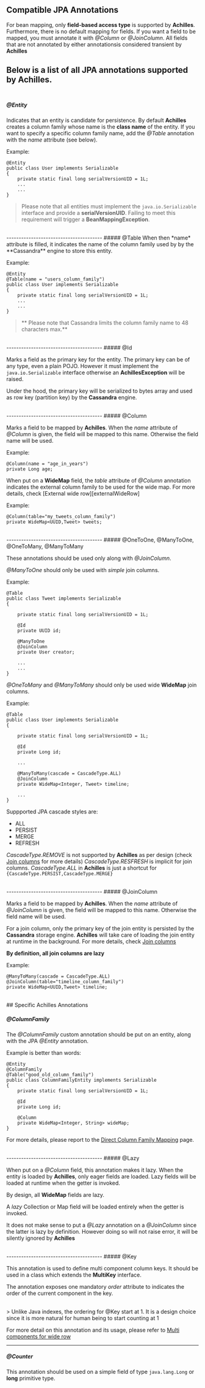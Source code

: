 ## Compatible JPA Annotations

 For bean mapping, only **field-based access type** is supported by **Achilles**. Furthermore, there is no default mapping 
 for fields. If you want a field to be mapped, you must annotate it with *@Column* or *@JoinColumn*. All fields that are not
 annotated by either annotationsis considered transient by **Achilles**
 
 Below is a list of all JPA annotations supported by **Achilles**.    
<br/>
---------------------------------------  
##### @Entity

 Indicates that an entity is candidate for persistence. By default **Achilles** creates a column family whose name is the **class name**
 of the entity. If you want to specify a specific column family name, add the *@Table* annotation with the *name* attribute (see below).
 
 Example:
 
	@Entity
	public class User implements Serializable
	{
		private static final long serialVersionUID = 1L;
		...
		...
	}

>	Please note that all entities must implement the `java.io.Serializable`	interface and provide a **serialVersionUID**.
	Failing to meet this requirement will trigger a **BeanMappingException**.

<br/>   
---------------------------------------	
##### @Table
When then *name* attribute is filled, it indicates the name of the column family used by by the **Cassandra** engine to store this entity.
 

 Example:
 
	@Entity
	@Table(name = "users_column_family")
	public class User implements Serializable
	{
		private static final long serialVersionUID = 1L;
		...
		...
	}

>	** Please note that Cassandra limits the column family name to 48 characters max.**
	
<br/>   
---------------------------------------	
##### @Id

 Marks a field as the primary key for the entity. The primary key can be of any type, even a plain POJO. However it must 
 implement the `java.io.Serializable` interface otherwise an **AchillesException** will be raised.

 Under the hood, the primary key will be serialized to bytes array and  used as row key (partition key) by the **Cassandra**
 engine.
   
<br/>
---------------------------------------
##### @Column

 Marks a field to be mapped by **Achilles**. When the *name* attribute of *@Column* is given, the field
 will be mapped to this name. Otherwise the field name will be used.

 Example:

	@Column(name = "age_in_years")
	private Long age; 

 When put on a **WideMap** field, the *table* attribute of *@Column* annotation indicates the external column family to
 be used for the wide map. For more details, check [External wide row][externalWideRow]

 Example:

	@Column(table="my_tweets_column_family")
	private WideMap<UUID,Tweet> tweets;
    
<br/>  
---------------------------------------	
##### @OneToOne, @ManyToOne, @OneToMany, @ManyToMany

 These annotations should be used only along with *@JoinColumn*.
 
 *@ManyToOne* should only be used with *simple* join columns. 

 Example:
 
	@Table
	public class Tweet implements Serializable
	{

		private static final long serialVersionUID = 1L;

		@Id
		private UUID id;

		@ManyToOne
		@JoinColumn
		private User creator;
		
		...
		...
	}	

	
 *@OneToMany* and *@ManyToMany* should only be used wide **WideMap** join columns. 

 Example: 
 
	@Table
	public class User implements Serializable
	{

		private static final long serialVersionUID = 1L;

		@Id
		private Long id;

		...

		@ManyToMany(cascade = CascadeType.ALL)
		@JoinColumn
		private WideMap<Integer, Tweet> timeline;

		...
	}	

 Suppported JPA cascade styles are:
 
 * ALL
 * PERSIST
 * MERGE
 * REFRESH 

 *CascadeType.REMOVE* is not supported by **Achilles** as per design (check [Join columns][joinColumns] for more details)
 *CascadeType.RESFRESH* is implicit for join columns.
 *CascadeType.ALL* in **Achilles** is just a shortcut for `{CascadeType.PERSIST,CascadeType.MERGE}`
   
<br/>
---------------------------------------	
##### @JoinColumn	

 Marks a field to be mapped by **Achilles**. When the *name* attribute of *@JoinColumn* is given, the field
 will be mapped to this name. Otherwise the field name will be used.
 
 For a join column, only the primary key of the join entity is persisted by the **Cassandra** storage engine. 
 **Achilles** will take care of loading the join entity at runtime in the background. For more details, check
 [Join columns][joinColumns]
 
 **By definition, all join columns are lazy**
 
 Example:

	@ManyToMany(cascade = CascadeType.ALL)
	@JoinColumn(table="timeline_column_family")
	private WideMap<UUID,Tweet> timeline;

<br/>
## Specific Achilles Annotations	

##### @ColumnFamily

 The *@ColumnFamily* custom annotation should be put on an entity, along with the JPA *@Entity* annotation. 
 
 Example is better than words:
 
    @Entity
	@ColumnFamily
	@Table("good_old_column_family")
	public class ColumnFamilyEntity implements Serializable
	{
		private static final long serialVersionUID = 1L;

		@Id
		private Long id;

		@Column
		private WideMap<Integer, String> wideMap;
	} 

 For more details, please report to the [Direct Column Family Mapping][cfDirectMapping] page.

<br/>
---------------------------------------	 
##### @Lazy

 When put on a *@Column* field, this annotation makes it lazy. When the entity is loaded by **Achilles**, only eager 
 fields are loaded. Lazy fields will be loaded at runtime when the getter is invoked.

 By design, all **WideMap** fields are lazy.
 
 A *lazy* Collection or Map field will be loaded entirely when the getter is invoked.
 
 It does not make sense to put a *@Lazy* annotation on a *@JoinColumn* since the latter is lazy by definition. However
 doing so will not raise error, it will be silently ignored by **Achilles**

<br/>
---------------------------------------	 
##### @Key

 This annotation is used to define multi component column keys. It should be used in a class which extends the **MultiKey**
 interface.
 
 The annotation exposes one mandatory *order* attribute to indicates the order of the current component in the key.

<br/> 
>	Unlike Java indexes, the ordering for @Key start at 1. It is a design choice since it is more natural for human being to start
 counting at 1

<br/>

 For more detail on this annotation and its usage, please refer to  [Multi components for wide row][multiComponentKey]

---------------------------------------	 
##### @Counter

 This annotation should be used on a simple field of type `java.lang.Long` or **long** primitive type. 
 
[quickTuto]: /documentation/quickTuto.markdown
[annotations]: /documentation/annotations.markdown
[emOperations]: /documentation/emOperations.markdown
[collectionsAndMaps]: /documentation/collectionsAndMaps.markdown
[dirtyCheck]: /documentation/dirtyCheck.markdown
[wideMapAPI]: /documentation/wideMapAPI.markdown
[internalWideMap]: /documentation/internalWideMap.markdown
[externalWideMap]: /documentation/externalWideMap.markdown
[cfDirectMapping]: /documentation/cfDirectMapping.markdown
[multiComponentKey]: /documentation/multiComponentKey.markdown
[joinColumns]: /documentation/joinColumns.markdown
[manualCFCreation]:  /documentation/manualCFCreation.markdown
